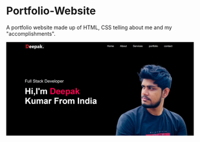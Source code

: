 # Portfolio-Website

A portfolio website made up of HTML,
CSS telling about me and my
"accomplishments".

![preview img](/demo.png)
